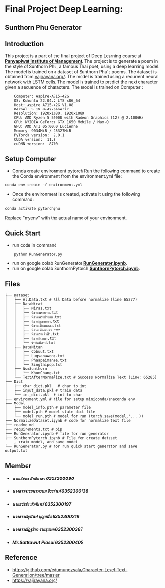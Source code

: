 # Final Project Deep Learning: 
## Sunthorn Phu Generator
## Introduction

This project is a part of the final project of Deep Learning course at  [<b>Panyapiwat Institute of Management</b>](https://www.pim.ac.th). The project is to generate a poem in the style of Sunthorn Phu, a famous Thai poet, using a deep learning model. The model is trained on a dataset of Sunthorn Phu's poems. The dataset is obtained from [vajirayana.org/](https://vajirayana.org/). The model is trained using a recurrent neural network with LSTM cells. The model is trained to predict the next character given a sequence of characters. The model is trained on Computer :

        Computer: Aspire-A715-42G 
        OS: Kubuntu 22.04.2 LTS x86_64 
        Host: Aspire A715-42G V1.08 
        Kernel: 5.19.0-42-generic 
        Resolution: 1920x1080, 1920x1080 
        CPU: AMD Ryzen 5 5500U with Radeon Graphics (12) @ 2.100GHz 
        GPU: NVIDIA GeForce GTX 1650 Mobile / Max-Q 
        GPU: AMD ATI 05:00.0 Lucienne 
        Memory: 9034MiB / 15327MiB 
        PyTorch version:  2.0.1
        CUDA version:  11.8
        cuDNN version:  8700

## Setup Computer

- Conda create environment pytorch
Run the following command to create the Conda environment from the environment.yml file:
``` command
conda env create -f environment.yml
```

- Once the environment is created, activate it using the following command:

```
conda activate pytorchphu
```

Replace "myenv" with the actual name of your environment.

## Quick Start
- run code in command
```
    python RunGenerator.py
```
- run on google colab RunGenerator
        [<b>RunGenerator.ipynb</b>](https://colab.research.google.com/drive/1-4CJmxJFg9ortnnj_b83GxIMHK_BbH9g?usp=sharing).
- run on google colab SunthornPytorch
        [<b>SunthornPytorch.ipynb</b>](https://colab.research.google.com/drive/1wJaYyY9gg8wozVv0ElfH3_mVwMjnnOtd?usp=sharing).

## Files
    ├── Dataset
    │   ├── AllData.txt # All Data before normalize (line 65277)
    │   ├── DataNirat
    │   │   ├── Niras.txt
    │   │   ├── นิราศพระบาท.txt
    │   │   ├── นิราศพระประธม.txt
    │   │   ├── นิราศภูเขาทอง.txt
    │   │   ├── นิราศเมืองแกลง.txt
    │   │   ├── นิราศเมืองเพชร.txt
    │   │   ├── นิราศวัดเจ้าฟ้า.txt
    │   │   ├── นิราศอิเหนา.txt
    │   │   └── รำพันพิลาป.txt
    │   ├── DataNitan
    │   │   ├── Cobuut.txt
    │   │   ├── Lugsanawong.txt
    │   │   ├── Phaapaimanee.txt
    │   │   └── Singtaipop.txt
    │   ├── NonSunthorn
    │   │   └── KhunChang.txt 
    │   └── TextAfterNormalize.txt # Success Normalize Text (Line: 65285)
    ├── Dict
    │   ├── char_dict.pkl   # char to int
    │   ├── input_data.pkl # train data
    │   └── int_dict.pkl  # int to char
    ├── environment.yml # file for setup miniconda/anaconda env
    ├── Model
    │   ├── model_info.pth # parameter file
    │   ├── model.pth # model state dict file
    │   └── model_run.pth # model for run (torch.save(model,'...'))
    ├── NormalizeDataset.ipynb # code for normalize text file
    ├── readme.md
    ├── requirements.txt # pip 
    ├── RunGenerator.ipynb # file for run generator
    ├── SunthornPytorch.ipynb # File for create dataset
        , train model, and save model
    └── RunGenerator.py # for run quick start generator and save output.txt


## Member
- <h5>นายณัชพล สิทธิอาษา 6352300090 </h5>
- <h5>นางสาวจรรยพรพรหม ธีระนันท์ 6352300138 </h5>
- <h5>นายธวัชชัย บัวจันทร์ 6352300197 </h5>
- <h5>นางสาวณัฐนันท์ บุญหมั่น 6352300219 </h5>
- <h5>นางสาวณัฏฐธิดา รายขุนทด 6352300367 </h5>
- <h5>Mr.Sattrawut Piasui 6352300405</h5>


## Reference
- https://github.com/edumunozsala/Character-Level-Text-Generation/tree/master
- https://vajirayana.org/
